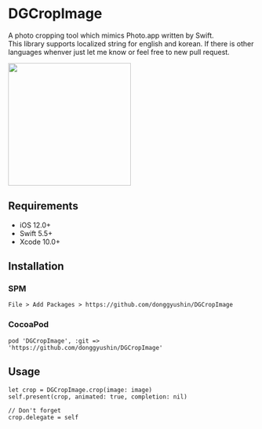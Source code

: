 # DGCropImage
A photo cropping tool which mimics Photo.app written by Swift. <br/>
This library supports localized string for english and korean. If there is other languages whenver just let me know or feel free to new pull request. 
<div>
<img src="https://user-images.githubusercontent.com/34573243/151155873-e8ebe9ed-2d84-451d-a620-31c39c088827.gif" width=250 />
</div>

## Requirements
- iOS 12.0+
- Swift 5.5+
- Xcode 10.0+


## Installation

### SPM
```
File > Add Packages > https://github.com/donggyushin/DGCropImage
```

### CocoaPod
```
pod 'DGCropImage', :git => 'https://github.com/donggyushin/DGCropImage'
```

## Usage
```
let crop = DGCropImage.crop(image: image)
self.present(crop, animated: true, completion: nil)

// Don't forget
crop.delegate = self
```
